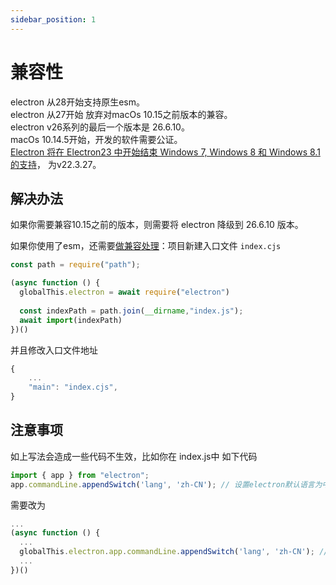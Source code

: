 ```yaml
---
sidebar_position: 1
---
```


# 兼容性
electron 从28开始支持原生esm。   
electron 从27开始 放弃对macOs 10.15之前版本的兼容。    
electron v26系列的最后一个版本是 26.6.10。   
macOs 10.14.5开始，开发的软件需要公证。   
[Electron 将在 Electron23 中开始结束 Windows 7, Windows 8 和 Windows 8.1 的支持](https://www.electronjs.org/zh/blog/windows-7-to-8-1-deprecation-notice)， 为v22.3.27。   



## 解决办法
如果你需要兼容10.15之前的版本，则需要将 electron 降级到 26.6.10 版本。

如果你使用了esm，还需要[做兼容处理](https://stackoverflow.com/questions/70478747/how-to-use-es-module-but-not-commonjs-with-electron-16)：项目新建入口文件 `index.cjs`
```js title="index.cjs"
const path = require("path");

(async function () {
  globalThis.electron = await require("electron")
  
  const indexPath = path.join(__dirname,"index.js");
  await import(indexPath)
})()
```

并且修改入口文件地址
```js title="package.json"
{
    ...
    "main": "index.cjs",
}
```

## 注意事项
如上写法会造成一些代码不生效，比如你在 index.js中 如下代码
```js title="index.js"
import { app } from "electron";
app.commandLine.appendSwitch('lang', 'zh-CN'); // 设置electron默认语言为中文
```

需要改为
```js title="index.cjs"
...
(async function () {
  ...
  globalThis.electron.app.commandLine.appendSwitch('lang', 'zh-CN'); // 设置为中文
  ...
})()
```